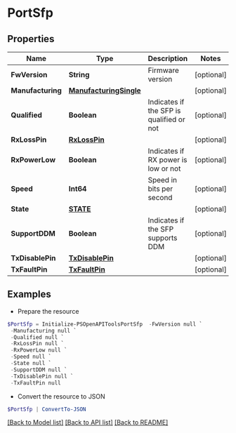 # PortSfp
## Properties

Name | Type | Description | Notes
------------ | ------------- | ------------- | -------------
**FwVersion** | **String** | Firmware version | [optional] 
**Manufacturing** | [**ManufacturingSingle**](ManufacturingSingle.md) |  | [optional] 
**Qualified** | **Boolean** | Indicates if the SFP is qualified or not | [optional] 
**RxLossPin** | [**RxLossPin**](RxLossPin.md) |  | [optional] 
**RxPowerLow** | **Boolean** | Indicates if RX power is low or not | [optional] 
**Speed** | **Int64** | Speed in bits per second | [optional] 
**State** | [**STATE**](STATE.md) |  | [optional] 
**SupportDDM** | **Boolean** | Indicates if the SFP supports DDM | [optional] 
**TxDisablePin** | [**TxDisablePin**](TxDisablePin.md) |  | [optional] 
**TxFaultPin** | [**TxFaultPin**](TxFaultPin.md) |  | [optional] 

## Examples

- Prepare the resource
```powershell
$PortSfp = Initialize-PSOpenAPIToolsPortSfp  -FwVersion null `
 -Manufacturing null `
 -Qualified null `
 -RxLossPin null `
 -RxPowerLow null `
 -Speed null `
 -State null `
 -SupportDDM null `
 -TxDisablePin null `
 -TxFaultPin null
```

- Convert the resource to JSON
```powershell
$PortSfp | ConvertTo-JSON
```

[[Back to Model list]](../README.md#documentation-for-models) [[Back to API list]](../README.md#documentation-for-api-endpoints) [[Back to README]](../README.md)

